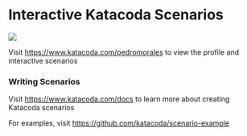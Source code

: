# Interactive Katacoda Scenarios

[![](http://shields.katacoda.com/katacoda/pedromorales/count.svg)](https://www.katacoda.com/pedromorales "Get your profile on Katacoda.com")

Visit https://www.katacoda.com/pedromorales to view the profile and interactive scenarios

### Writing Scenarios
Visit https://www.katacoda.com/docs to learn more about creating Katacoda scenarios

For examples, visit https://github.com/katacoda/scenario-example
